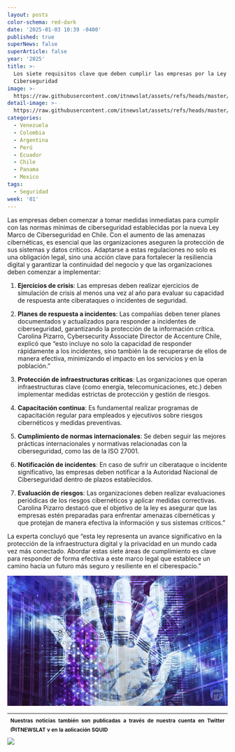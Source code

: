 ```yaml
---
layout: posts
color-schema: red-dark
date: '2025-01-03 10:39 -0400'
published: true
superNews: false
superArticle: false
year: '2025'
title: >-
  Los siete requisitos clave que deben cumplir las empresas por la Ley Marco de
  Ciberseguridad
image: >-
  https://raw.githubusercontent.com/itnewslat/assets/refs/heads/master/img/540x320/Cybersecurity-Empresas-p.jpg
detail-image: >-
  https://raw.githubusercontent.com/itnewslat/assets/refs/heads/master/img/1024x680/Cybersecurity-Empresas-g.jpg
categories:
  - Venezuela
  - Colombia
  - Argentina
  - Perú
  - Ecuador
  - Chile
  - Panama
  - Mexico
tags:
  - Seguridad
week: '01'
---
```

Las empresas deben comenzar a tomar medidas inmediatas para cumplir con las normas mínimas de ciberseguridad establecidas por la nueva Ley Marco de Ciberseguridad en Chile. Con el aumento de las amenazas cibernéticas, es esencial que las organizaciones aseguren la protección de sus sistemas y datos críticos. Adaptarse a estas regulaciones no solo es una obligación legal, sino una acción clave para fortalecer la resiliencia digital y garantizar la continuidad del negocio y que las organizaciones deben comenzar a implementar:

1. **Ejercicios de crisis**: Las empresas deben realizar ejercicios de simulación de crisis al menos una vez al año para evaluar su capacidad de respuesta ante ciberataques o incidentes de seguridad.

2. **Planes de respuesta a incidentes**: Las compañías deben tener planes documentados y actualizados para responder a incidentes de ciberseguridad, garantizando la protección de la información crítica. Carolina Pizarro, Cybersecurity Associate Director de Accenture Chile, explicó que “esto incluye no solo la capacidad de responder rápidamente a los incidentes, sino también la de recuperarse de ellos de manera efectiva, minimizando el impacto en los servicios y en la población.”

3. **Protección de infraestructuras críticas**: Las organizaciones que operan infraestructuras clave (como energía, telecomunicaciones, etc.) deben implementar medidas estrictas de protección y gestión de riesgos.

4. **Capacitación continua**: Es fundamental realizar programas de capacitación regular para empleados y ejecutivos sobre riesgos cibernéticos y medidas preventivas.

5. **Cumplimiento de normas internacionales**: Se deben seguir las mejores prácticas internacionales y normativas relacionadas con la ciberseguridad, como las de la ISO 27001.

6. **Notificación de incidentes**: En caso de sufrir un ciberataque o incidente significativo, las empresas deben notificar a la Autoridad Nacional de Ciberseguridad dentro de plazos establecidos.

7. **Evaluación de riesgos**: Las organizaciones deben realizar evaluaciones periódicas de los riesgos cibernéticos y aplicar medidas correctivas. Carolina Pizarro destacó que el objetivo de la ley es asegurar que las empresas estén preparadas para enfrentar amenazas cibernéticas y que protejan de manera efectiva la información y sus sistemas críticos.”

La experta concluyó que “esta ley representa un avance significativo en la protección de la infraestructura digital y la privacidad en un mundo cada vez más conectado. Abordar estas siete áreas de cumplimiento es clave para responder de forma efectiva a este marco legal que establece un camino hacia un futuro más seguro y resiliente en el ciberespacio.”

![](https://raw.githubusercontent.com/itnewslat/assets/refs/heads/master/img/540x320/Cybersecurity-Empresas-p.jpg)

<table style="height: 42px;" width="569">
<tbody>
<tr>
<td style="text-align: justify;"><sub><strong>Nuestras noticias también son publicadas a través de nuestra cuenta en Twitter <a href="https://twitter.com/itnewslat?lang=es">@ITNEWSLAT</a> y en la aplicación <a href="https://squidapp.co/en/">SQUID</a></strong></sub></td>
</tr>
</tbody>
</table>

<img src="https://tracker.metricool.com/c3po.jpg?hash=56f88a41e39ab42c063cc51676587a04"/>